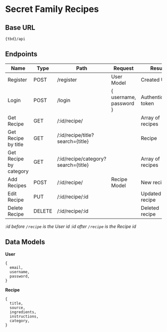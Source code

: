 # Secret Family Recipes

## Base URL
``` 
{tbd}/api
```

## Endpoints
|         Name           |  Type  |                Path                 |         Request           |        Result        |
|         ----           |  ----  |                ----                 |         -------           |        ------        |
|       Register         |  POST  |              /register              |        User Model         |     Created User     |
|        Login           |  POST  |               /login                |  { username, password }   | Authentication token |
|      Get Recipe        |  GET   |            /:id/recipe/             |                           |   Array of recipes   |
|  Get Recipe by title   |  GET   |  /:id/recipe/title?search={title}   |                           |        Recipe        |
| Get Recipe by category |  GET   | /:id/recipe/category?search={title} |                           |   Array of recipes   |
|      Add Recipes       |  POST  |            /:id/recipe/             |        Recipe Model       |      New recipe      |
|      Edit Recipe       |  PUT   |           /:id/recipe/:id           |                           |    Updated recipe    |
|     Delete Recipe      | DELETE |           /:id/recipe/:id           |                           |    Deleted recipe    |
*:id before `/recipe` is the User id*
*:id after `/recipe` is the Recipe id*

## Data Models

**User**
```
{
  email,
  username,
  password,
}
```

**Recipe**
```
{
  title,
  source,
  ingredients,
  instructions,
  category,
}
```
